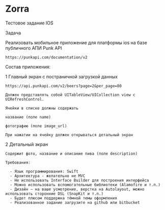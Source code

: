 # Zorra

Тестовое задание IOS

Задача

Реализовать мобильное приложение для платформы ios на базе публичного АПИ Punk API

    https://punkapi.com/documentation/v2

Состав приложения:

1 Главный экран с постраничной загрузкой данных 

    https://api.punkapi.com/v2/beers?page=2&per_page=80

    Должен представлять собой UITableView/UICollection view с UIRefreshControl.

    Ячейки в списке должны содержать

    название (поле name)

    фотографию (поле image_url)

    При нажатии на ячейку должен открываться детальный экран

2 Детальный экран

    Содержит фото, название и описание пива (поле description)

    Требования:

      - Язык программирования: Swift
      - Архитектура - желательно не MVC
      - Не использовать Interface Builder для построения интерфейса
      - Можно использовать вспомогательные библиотеки (Alamofire и т.п.)
      - Дизайн – на ваше усмотрение, верстка на Autolayout, можно использовать сторонние DSL (SnapKit и т.п.)
      - Будет плюсом поддержка тёмной темы оформления
      - Реализованное задание загрузите на github или bitbucket
